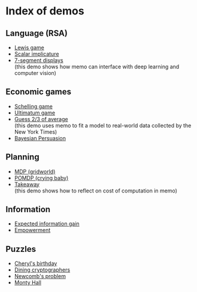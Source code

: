 # Index of demos

## Language (RSA)

- [Lewis game](./demo-rsa.py)
- [Scalar implicature](./demo-scalar.py)
- [7-segment displays](./demo-7segment.ipynb)  
  (this demo shows how memo can interface with deep learning and computer vision)

## Economic games

- [Schelling game](./demo-schelling.py)
- [Ultimatum game](./demo-ultimatum.ipynb)
- [Guess 2/3 of average](./demo-23.ipynb)  
  (this demo uses memo to fit a model to real-world data collected by the New York Times)
- [Bayesian Persuasion](./demo-persuasion.ipynb)

## Planning

- [MDP (gridworld)](./demo-mdp.py)
- [POMDP (crying baby)](./demo-pomdp.py)
- [Takeaway](./demo-takeaway.ipynb)  
  (this demo shows how to reflect on cost of computation in memo)

## Information

- [Expected information gain](./demo-eig.py)
- [Empowerment](./demo-empowerment.py)

## Puzzles

- [Cheryl's birthday](./demo-cheryl.ipynb)
- [Dining cryptographers](./demo-dining-cryptographers.ipynb)
- [Newcomb's problem](./demo-newcomb.ipynb)
- [Monty Hall](./demo-monty.ipynb)
